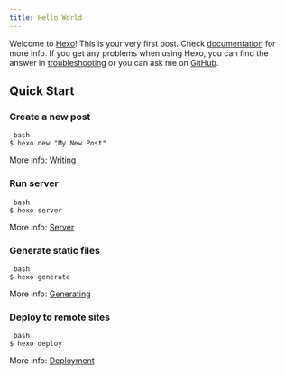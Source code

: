 ```yaml
---
title: Hello World
---
```

Welcome to [Hexo](https://hexo.io/)! This is your very first post. Check [documentation](https://hexo.io/docs/) for more info. If you get any problems when using Hexo, you can find the answer in [troubleshooting](https://hexo.io/docs/troubleshooting.html) or you can ask me on [GitHub](https://github.com/hexojs/hexo/issues).

## Quick Start

### Create a new post

     bash
    $ hexo new "My New Post"


More info: [Writing](https://hexo.io/docs/writing.html)

<!--more-->

### Run server

     bash
    $ hexo server


More info: [Server](https://hexo.io/docs/server.html)

### Generate static files

     bash
    $ hexo generate


More info: [Generating](https://hexo.io/docs/generating.html)

### Deploy to remote sites

     bash
    $ hexo deploy


More info: [Deployment](https://hexo.io/docs/deployment.html)
